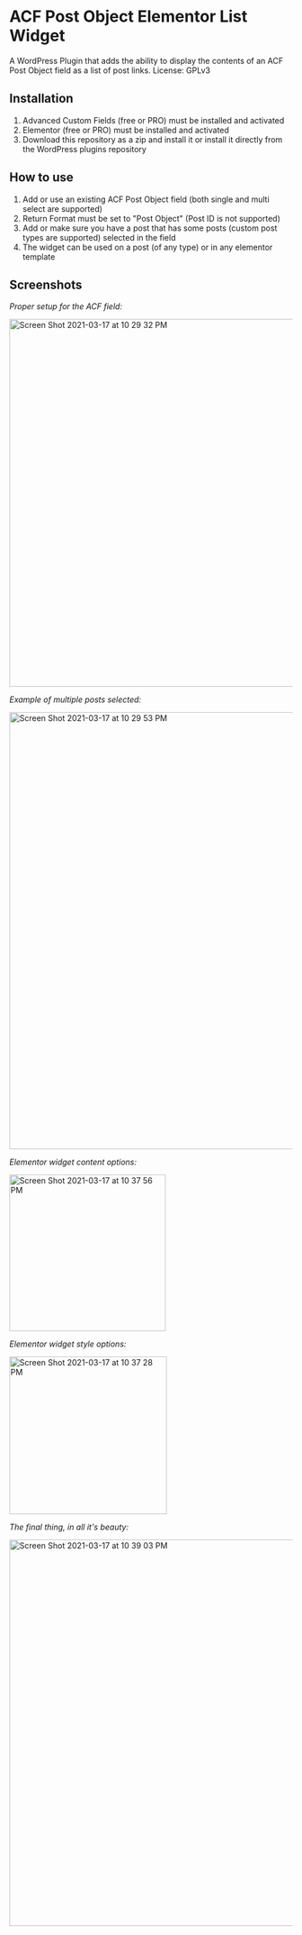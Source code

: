 # ACF Post Object Elementor List Widget
 A WordPress Plugin that adds the ability to display the contents of an ACF Post Object field as a list of post links.
 License: GPLv3

## Installation
 1. Advanced Custom Fields (free or PRO) must be installed and activated
 2. Elementor (free or PRO) must be installed and activated
 3. Download this repository as a zip and install it or install it directly from the WordPress plugins repository
## How to use
 1. Add or use an existing ACF Post Object field (both single and multi select are supported)
 2. Return Format must be set to "Post Object" (Post ID is not supported)
 3. Add or make sure you have a post that has some posts (custom post types are supported) selected in the field
 4. The widget can be used on a post (of any type) or in any elementor template
## Screenshots

*Proper setup for the ACF field:*

<img width="653" alt="Screen Shot 2021-03-17 at 10 29 32 PM" src="https://user-images.githubusercontent.com/6741954/111569881-9f623600-8771-11eb-898b-c5af0f6ad40b.png">

*Example of multiple posts selected:*

<img width="776" alt="Screen Shot 2021-03-17 at 10 29 53 PM" src="https://user-images.githubusercontent.com/6741954/111569903-a5f0ad80-8771-11eb-9974-a7132a2bc3b1.png">

*Elementor widget content options:*

<img width="278" alt="Screen Shot 2021-03-17 at 10 37 56 PM" src="https://user-images.githubusercontent.com/6741954/111569916-abe68e80-8771-11eb-8909-72dcbf22dc3b.png">

*Elementor widget style options:*

<img width="280" alt="Screen Shot 2021-03-17 at 10 37 28 PM" src="https://user-images.githubusercontent.com/6741954/111569924-ae48e880-8771-11eb-85e2-0974f5d750e3.png">

*The final thing, in all it's beauty:*

<img width="686" alt="Screen Shot 2021-03-17 at 10 39 03 PM" src="https://user-images.githubusercontent.com/6741954/111569929-b0ab4280-8771-11eb-891c-5745b3afd588.png">
